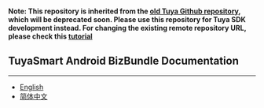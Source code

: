 #### Note: This repository is inherited from the [old Tuya Github repository](https://github.com/TuyaInc/tuyasmart_bizbundle_android_doc), which will be deprecated soon. Please use this repository for Tuya SDK development instead. For changing the existing remote repository URL, please check this [tutorial](https://docs.github.com/en/free-pro-team@latest/github/using-git/changing-a-remotes-url)

## TuyaSmart Android BizBundle Documentation

---

* [English](https://tuyainc.github.io/tuyasmart_bizbundle_android_doc/en/) 
* [简体中文](https://tuyainc.github.io/tuyasmart_bizbundle_android_doc/zh-hans/)

